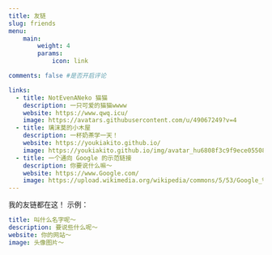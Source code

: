 ```yaml
---
title: 友链
slug: friends
menu:
    main: 
        weight: 4
        params:
            icon: link

comments: false #是否开启评论

links:
  - title: NotEvenANeko 猫猫
    description: 一只可爱的猫猫wwww
    website: https://www.qwq.icu/
    image: https://avatars.githubusercontent.com/u/49067249?v=4
  - title: 璃沫莫的小木屋
    description: 一杯奶茶学一天！
    website: https://youkiakito.github.io/
    image: https://youkiakito.github.io/img/avatar_hu6808f3c9f9ece05508166cff0d84bf3a_101515_300x0_resize_box_3.png
  - title: 一个通向 Google 的示范链接
    description: 你要说什么嘛～
    website: https://www.Google.com/
    image: https://upload.wikimedia.org/wikipedia/commons/5/53/Google_%22G%22_Logo.svg
---
```

我的友链都在这！
示例：

```yaml
title: 叫什么名字呢～ 
description: 要说些什么呢～
website: 你的网站～
image: 头像图片～
```
